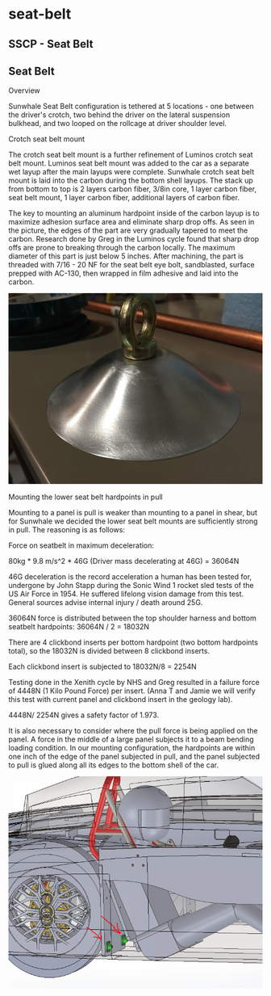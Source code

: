 # seat-belt

## SSCP - Seat Belt

## Seat Belt

Overview

Sunwhale Seat Belt configuration is tethered at 5 locations - one between the driver's crotch, two behind the driver on the lateral suspension bulkhead, and two looped on the rollcage at driver shoulder level.&#x20;

Crotch seat belt mount&#x20;

The crotch seat belt mount is a further refinement of Luminos crotch seat belt mount. Luminos seat belt mount was added to the car as a separate wet layup after the main layups were complete. Sunwhale crotch seat belt mount is laid into the carbon during the bottom shell layups. The stack up from bottom to top is 2 layers carbon fiber, 3/8in core, 1 layer carbon fiber, seat belt mount, 1 layer carbon fiber, additional layers of carbon fiber.&#x20;

The key to mounting an aluminum hardpoint inside of the carbon layup is to maximize adhesion surface area and eliminate sharp drop offs. As seen in the picture, the edges of the part are very gradually tapered to meet the carbon. Research done by Greg in the Luminos cycle found that sharp drop offs are prone to breaking through the carbon locally. The maximum diameter of this part is just below 5 inches. After machining, the part is threaded with 7/16 - 20 NF for the seat belt eye bolt, sandblasted, surface prepped with AC-130, then wrapped in film adhesive and laid into the carbon.&#x20;

![](../../../../../assets/image_46ba6c066d.jpg)

Mounting the lower seat belt hardpoints in pull

Mounting to a panel is pull is weaker than mounting to a panel in shear, but for Sunwhale we decided the lower seat belt mounts are sufficiently strong in pull. The reasoning is as follows:

Force on seatbelt in maximum deceleration:

80kg \* 9.8 m/s^2 \* 46G (Driver mass decelerating at 46G) = 36064N

46G deceleration is the record acceleration a human has been tested for, undergone by John Stapp during the Sonic Wind 1 rocket sled tests of the US Air Force in 1954. He suffered lifelong vision damage from this test. General sources advise internal injury / death around 25G.&#x20;

36064N force is distributed between the top shoulder harness and bottom seatbelt hardpoints: 36064N / 2 = 18032N

There are 4 clickbond inserts per bottom hardpoint (two bottom hardpoints total), so the 18032N is divided between 8 clickbond inserts.&#x20;

Each clickbond insert is subjected to 18032N/8 = 2254N

Testing done in the Xenith cycle by NHS and Greg resulted in a failure force of 4448N (1 Kilo Pound Force) per insert. (Anna T and Jamie we will verify this test with current panel and clickbond insert in the geology lab).

4448N/ 2254N gives a safety factor of 1.973.&#x20;

It is also necessary to consider where the pull force is being applied on the panel. A force in the middle of a large panel subjects it to a beam bending loading condition. In our mounting configuration, the hardpoints are within one inch of the edge of the panel subjected in pull, and the panel subjected to pull is glued along all its edges to the bottom shell of the car.&#x20;

&#x20;

![](../../../../../assets/image_8c9cfe79c6.png)
